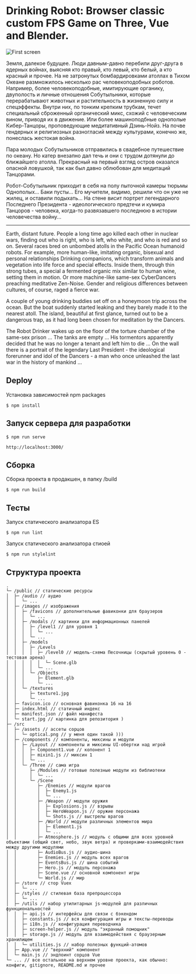 Drinking Robot: Browser classic custom FPS Game on Three, Vue and Blender.
===========================================================================

![First screen](https://github.com/ushliypakostnik/robot-game/raw/master/public/start.jpg)

Земля, далекое будущее. Люди давным-давно перебили друг-друга в ядерных войнах, выясняя кто правый, кто левый, кто белый, а кто красный и прочее. На не затронутых бомбардировками атоллах в Тихом Океане размножилось несколько рас человекоподобных роботов. Например, более человекоподобные, имитирующие органику, двуполость и личные отношения Собутыльники, которые перерабатывают животных и растительность в жизненную силу и спецэффекты. Внутри них, по тонким крепким трубкам, течет специальный сброженный органический микс, схожий с человеческим вином, приводя их в движение. Или более машиноподбные однополые Кибер-Танцоры, проповедующие медитативный Дзинь-Нойз. На почве гендерных и религиозных разногласий между культурами, конечно же, понеслась жестокая война.

Пара молодых Собутыльников отправились в свадебное путешествие по океану. Но катер внезапно дал течь и они с трудом дотянули до ближайшего атолла. Прекрасный на первый взгляд остров оказался опасной ловушкой, так как был давно облюбован для медитаций Танцорами.

Робот-Собутыльник приходит в себя на полу пыточной камеры тюрьмы Однополых... Баки пусты... Его мучители, видимо, решили что он уже не жилец, и оставили подыхать... На стене висит портрет легендарного Последнего Президента - идеологического предтечи и кумира Танцоров - человека, когда-то развязавшего последнюю в истории человечества войну...

------

Earth, distant future. People a long time ago killed each other in nuclear wars, finding out who is right, who is left, who white, and who is red and so on. Several races bred on unbombed atolls in the Pacific Ocean humanoid robots. For example, more human-like, imitating organic, bisexual and personal relationships Drinking companions, which transform animals and vegetation into life force and special effects. Inside them, through thin strong tubes, a special a fermented organic mix similar to human wine, setting them in motion. Or more machine-like same-sex Cyber ​​Dancers preaching meditative Zen-Noise. Gender and religious differences between cultures, of course, raged a fierce war.

A couple of young drinking buddies set off on a honeymoon trip across the ocean. But the boat suddenly started leaking and they barely made it to the nearest atoll. The island, beautiful at first glance, turned out to be a dangerous trap, as it had long been chosen for meditation by the Dancers.

The Robot Drinker wakes up on the floor of the torture chamber of the same-sex prison ... The tanks are empty ... His tormentors apparently decided that he was no longer a tenant and left him to die ... On the wall there is a portrait of the legendary Last President - the ideological forerunner and idol of the Dancers - a man who once unleashed the last war in the history of mankind ...


Deploy
------

Установка зависимостей npm packages

    $ npm install

Запуск сервера для разработки
-----------------------------

    $ npm run serve

    http://localhost:3000/

Cборка
------

Сборка проекта в продакшен, в папку /build

    $ npm run build

Тесты
-----

Запуск статического анализатора ES

    $ npm run lint

Запуск статического анализатора стиоей

    $ npm run stylelint


Структура проекта
-----------------

```
.
└─ /public // статические ресурсы
│  ├─ /audio // аудио
│  │  └─ ...
│  ├─ /images // изображения
│  │  ├─ /favicons // дополнительные фавиконки для браузеров
│  │  │  └─ ...
│  │  ├─ /modals // картинки для информационных панелей
│  │  │  ├─ /level1 // для уровня 1
│  │  │  │  └─ ...
│  │  │  └─ ...
│  │  ├─ /models
│  │  │  ├─ /Levels
│  │  │  │  ├─ /level0 // модель-схема Песочницы (скрытый уровень 0 - тестовая арена)
│  │  │  │  │  └─ Scene.glb
│  │  │  │  └─ ...
│  │  │  └─ /Objects
│  │  │     ├─ Element.glb
│  │  │     └─ ...
│  │  └─ /textures
│  │     ├─ texture1.jpg
│  │     └─ ...
│  ├─ favicon.ico // основная фавиконка 16 на 16
│  ├─ index.html // статичный индекс
│  ├─ manifest.json // файл манифеста
│  └─ start.jpg // картинка для репозитория )
├─ /src
│  ├─ /assets // ассеты сорцов
│  │  └─ optical.png // у меня один такой )))
│  ├─ /components // компоненты, миксины и модули
│  │  ├─ /Layout // компоненты и миксины UI-обертки над игрой
│  │  │  ├─ Component1.vue // копонент 1
│  │  │  ├─ mixin1.js // миксин 1
│  │  │  └─ ...
│  │  └─ /Three // сама игра
│  │     ├─ /Modules // готовые полезные модули из библиотеки
│  │     │  └─ ...
│  │     └─ /Scene
│  │        ├─ /Enemies // модули врагов
│  │        │  ├─ Enemy1.js
│  │        │  └─ ...
│  │        ├─ /Weapon // модули оружия
│  │        │  ├─ Explosions.js // взрывы
│  │        │  ├─ HeroWeapon.js // оружие персонажа
│  │        │  └─ Shots.js // выстрелы врагов
│  │        ├─ /World // модули различных элементов мира
│  │        │  ├─ Element1.js
│  │        │  └─ ...
│  │        ├─ Atmosphere.js // модуль с общими для всех уровней объектами (общий свет, небо, звук ветра) и проверками-взаимодействия между другими модулями
│  │        ├─ AudioBus.js // аудио-шина
│  │        ├─ Enemies.js // модуль всех врагов
│  │        ├─ EventsBus.js // шина событий
│  │        ├─ Hero.js // модуль персонажа
│  │        ├─ Scene.vue // основной компонент игры
│  │        └─ World.js // мир
│  ├─ /store // стор Vuex
│  │  └─ ...
│  ├─ /styles // стилевая база препроцессора
│  │  └─ ...
│  ├─ /utils // набор утилитарных js-модулей для различных функциональностей
│  │  ├─ api.js // интерфейсы для связи с бэкендом
│  │  ├─ constants.js // вся конфигурация игры и тексты-переводы
│  │  ├─ i18n.js // конфигурация переводчика
│  │  ├─ screen-helper.js // модуль "экранный помощник"
│  │  ├─ storage.js // модуль для взаимодействия с браузерным хранилищем
│  │  └─ utilities.js // набор полезных функций-атомов
│  ├─ App.vue // "верхний" компонент
│  └─ main.js // эндпоинт сорцов Vue
└─ ... // все остальное на верхнем уровне проекта, как обычно: конфиги, gitignore, README.md и прочее


